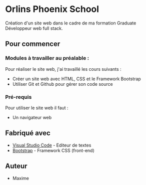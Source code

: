 # Orlins Phoenix School

Création d'un site web dans le cadre de ma formation Graduate Développeur web full stack.

## Pour commencer

### Modules à travailler au préalable :

Pour réaliser le site web, j'ai travaillé les cours suivants :

- Créer un site web avec HTML, CSS et le Framework Bootstrap
- Utiliser Git et Github pour gérer son code source

### Pré-requis

Pour utiliser le site web il faut :

- Un navigateur web

## Fabriqué avec

* [Visual Studio Code](https://code.visualstudio.com/) - Editeur de textes
* [Bootstrap](https://getbootstrap.com/) - Framework CSS (front-end)

## Auteur

* Maxime